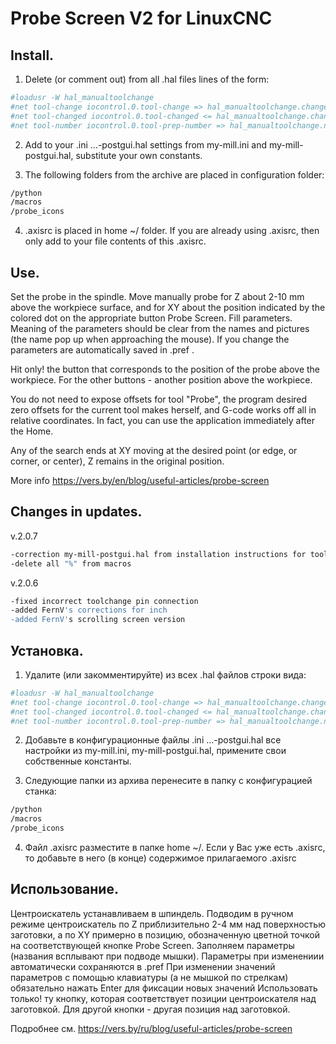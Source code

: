 # Probe Screen V2 for LinuxCNC

 Install.
-----------------------------------------------------------------------------
1. Delete (or comment out) from all .hal files lines of the form:
```sh
#loadusr -W hal_manualtoolchange
#net tool-change iocontrol.0.tool-change => hal_manualtoolchange.change
#net tool-changed iocontrol.0.tool-changed <= hal_manualtoolchange.changed
#net tool-number iocontrol.0.tool-prep-number => hal_manualtoolchange.number
```

2. Add to your .ini ...-postgui.hal settings from my-mill.ini and my-mill-postgui.hal, substitute your own constants.

3. The following folders from the archive are placed in configuration folder:
```sh
/python
/macros
/probe_icons
```

4. .axisrc is placed in home ~/ folder.
If you are already using .axisrc, then only add to your file contents of this .axisrc.


Use.
----------------------------------------------------------------------------------
Set the probe in the spindle.
Move manually probe for Z about 2-10 mm above the workpiece surface, 
and for XY about the position indicated by the colored dot on the appropriate button Probe Screen.
Fill parameters. Meaning of the parameters should be clear from the names and pictures (the name pop up when approaching the mouse). If you change the parameters are automatically saved in .pref .

Hit only! the button that corresponds to the position of the probe above the workpiece. For the other buttons - another position above the workpiece.  

You do not need to expose offsets for tool "Probe", the program desired zero offsets for the current tool makes herself, and G-code works off all in relative coordinates. 
In fact, you can use the application immediately after the Home.


Any of the search ends at XY moving at the desired point (or edge, or corner, or center), Z remains in the original position.

More info https://vers.by/en/blog/useful-articles/probe-screen

Changes in updates.
----------------------------------------------------------------------------------

v.2.0.7
```sh
-correction my-mill-postgui.hal from installation instructions for tool change
-delete all "%" from macros
```
v.2.0.6
```sh
-fixed incorrect toolchange pin connection
-added FernV's corrections for inch
-added FernV's scrolling screen version
```

 Установка.
-----------------------------------------------------------------------------
1. Удалите (или закомментируйте) из всех  .hal файлов строки вида:
```sh
#loadusr -W hal_manualtoolchange
#net tool-change iocontrol.0.tool-change => hal_manualtoolchange.change
#net tool-changed iocontrol.0.tool-changed <= hal_manualtoolchange.changed
#net tool-number iocontrol.0.tool-prep-number => hal_manualtoolchange.number
```
2. Добавьте в конфигурационные файлы .ini ...-postgui.hal все настройки из my-mill.ini, my-mill-postgui.hal, примените свои собственные константы.

3. Следующие папки из архива перенесите в папку с конфигурацией станка:
```sh
/python
/macros
/probe_icons
```

4. Файл .axisrc разместите в папке home ~/.
Если у Вас уже есть .axisrc, то добавьте в него (в конце) содержимое прилагаемого .axisrc


Использование.
----------------------------------------------------------------------------------
Центроискатель устанавливаем в шпиндель. Подводим в ручном режиме центроискатель по Z приблизительно 2-4 мм над поверхностью заготовки, а по XY примерно в позицию, обозначенную цветной точкой на соответствующей кнопке Probe Screen. Заполняем параметры (названия всплывают при подводе мышки). Параметры при изменениии автоматически сохраняются в .pref
При изменении значений параметров с помощью клавиатуры (а не мышкой по стрелкам) обязательно нажать Enter для фиксации новых значений
Использовать только! ту кнопку, которая соответствует позиции центроискателя над заготовкой. Для другой кнопки - другая позиция над заготовкой.

Подробнее см. https://vers.by/ru/blog/useful-articles/probe-screen